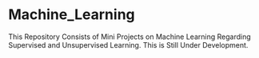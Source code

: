 # Machine_Learning
This Repository Consists of Mini Projects on Machine Learning Regarding Supervised and Unsupervised Learning. This is Still Under Development.
